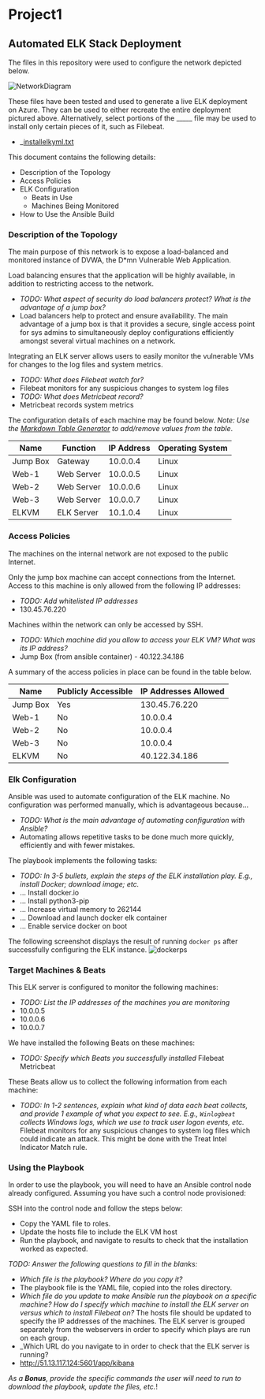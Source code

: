 # Project1
## Automated ELK Stack Deployment

The files in this repository were used to configure the network depicted below.

![NetworkDiagram](https://user-images.githubusercontent.com/102398249/161442666-d37dd9ab-05a6-45da-b2c0-8dd4286b6789.JPG)

These files have been tested and used to generate a live ELK deployment on Azure. They can be used to either recreate the entire deployment pictured above. Alternatively, select portions of the _____ file may be used to install only certain pieces of it, such as Filebeat.

- _[installelkyml.txt](https://github.com/acharris989/Project1/files/8405424/installelkyml.txt)

This document contains the following details:
- Description of the Topology
- Access Policies
- ELK Configuration
  - Beats in Use
  - Machines Being Monitored
- How to Use the Ansible Build


### Description of the Topology

The main purpose of this network is to expose a load-balanced and monitored instance of DVWA, the D*mn Vulnerable Web Application.

Load balancing ensures that the application will be highly available, in addition to restricting access to the network.
- _TODO: What aspect of security do load balancers protect?  What is the advantage of a jump box?_ 
- Load balancers help to protect and ensure availability. The main advantage of a jump box is that it provides a secure, single access point for sys admins to simultaneously deploy configurations efficiently amongst several virtual machines on a network. 

Integrating an ELK server allows users to easily monitor the vulnerable VMs for changes to the log files and system metrics.
- _TODO: What does Filebeat watch for?_ 
- Filebeat monitors for any suspicious changes to system log files
- _TODO: What does Metricbeat record?_ 
- Metricbeat records system metrics

The configuration details of each machine may be found below.
_Note: Use the [Markdown Table Generator](http://www.tablesgenerator.com/markdown_tables) to add/remove values from the table_.

| Name     | Function   | IP Address | Operating System |
|----------|------------|------------|------------------|
| Jump Box | Gateway    | 10.0.0.4   | Linux            |
| Web-1    | Web Server | 10.0.0.5   | Linux            |
| Web-2    | Web Server | 10.0.0.6   | Linux            |
| Web-3    | Web Server | 10.0.0.7   | Linux            |
| ELKVM    | ELK Server | 10.1.0.4   | Linux            |

### Access Policies

The machines on the internal network are not exposed to the public Internet. 

Only the jump box machine can accept connections from the Internet. Access to this machine is only allowed from the following IP addresses:
- _TODO: Add whitelisted IP addresses_ 
- 130.45.76.220

Machines within the network can only be accessed by SSH.
- _TODO: Which machine did you allow to access your ELK VM? What was its IP address?_  
- Jump Box (from ansible container) - 40.122.34.186

A summary of the access policies in place can be found in the table below.

| Name     | Publicly Accessible | IP Addresses Allowed |
|----------|---------------------|----------------------|
| Jump Box | Yes                 | 130.45.76.220        |
| Web-1    | No                  | 10.0.0.4             |
| Web-2    | No                  | 10.0.0.4             |
| Web-3    | No                  | 10.0.0.4             |
| ELKVM    | No                  | 40.122.34.186        |

### Elk Configuration

Ansible was used to automate configuration of the ELK machine. No configuration was performed manually, which is advantageous because...
- _TODO: What is the main advantage of automating configuration with Ansible?_ 
- Automating allows repetitive tasks to be done much more quickly, efficiently and with fewer mistakes.

The playbook implements the following tasks:
- _TODO: In 3-5 bullets, explain the steps of the ELK installation play. E.g., install Docker; download image; etc._
- ... Install docker.io
- ... Install python3-pip 
- ... Increase virtual memory to 262144
- ... Download and launch docker elk container
- ... Enable service docker on boot 

The following screenshot displays the result of running `docker ps` after successfully configuring the ELK instance.
![dockerps](https://user-images.githubusercontent.com/102398249/161446413-07df84e6-97ce-415a-a62d-b189793b974f.JPG)

### Target Machines & Beats
This ELK server is configured to monitor the following machines:
- _TODO: List the IP addresses of the machines you are monitoring_
- 10.0.0.5
- 10.0.0.6
- 10.0.0.7

We have installed the following Beats on these machines:
- _TODO: Specify which Beats you successfully installed_
Filebeat
Metricbeat

These Beats allow us to collect the following information from each machine:
- _TODO: In 1-2 sentences, explain what kind of data each beat collects, and provide 1 example of what you expect to see. E.g., `Winlogbeat` collects Windows logs, which we use to track user logon events, etc._
Filebeat monitors for any suspicious changes to system log files which could indicate an attack. This might be done with the Treat Intel Indicator Match rule.
### Using the Playbook
In order to use the playbook, you will need to have an Ansible control node already configured. Assuming you have such a control node provisioned: 

SSH into the control node and follow the steps below:
- Copy the YAML file to roles.
- Update the hosts file to include the ELK VM host
- Run the playbook, and navigate to results to check that the installation worked as expected.

_TODO: Answer the following questions to fill in the blanks:_
- _Which file is the playbook? Where do you copy it?_ 
- The playbook file is the YAML file, copied into the roles directory.
- _Which file do you update to make Ansible run the playbook on a specific machine? How do I specify which machine to install the ELK server on versus which to install Filebeat on?_ The hosts file should be updated to specify the IP addresses of the machines. The ELK server is grouped separately from the webservers in order to specify which plays are run on each group.
- _Which URL do you navigate to in order to check that the ELK server is running?
- http://51.13.117.124:5601/app/kibana

_As a **Bonus**, provide the specific commands the user will need to run to download the playbook, update the files, etc._!
